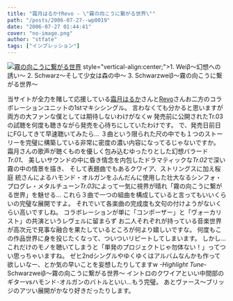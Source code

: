 ```yaml
---
title: "霜月はるか†Revo - \"霧の向こうに繋がる世界\""
path: "/posts/2006-07-27--wp0019"
date: "2006-07-27 01:44:41"
cover: "no-image.png"
author: "stfate"
tags: ["インプレッション"]
---
```



<a href="http://www.amazon.co.jp/exec/obidos/ASIN/B000F4MPJ0/invisibleair-22" target="_blank"><img src="http://images-jp.amazon.com/images/P/B000F4MPJ0.09.MZZZZZZZ.jpg" alt="霧の向こうに繋がる世界"  /></a>
style="vertical-align:center;">1. Weiβ～幻想への誘い～
2. Schwarz～そして少女は森の中～
3. Schwarzweiβ～霧の向こうに繋がる世界～<br clear="all" />

<!--more-->
当サイトが全力を賭して応援している<a href="http://shimotsukin.com/" target="_blank">霜月はるか</a>さんと<a href="http://sound-horizon.net/" target="_blank">Revo</a>さんお二方のコラボレーションユニットの1stマキシシングル。
言わなくても分かると思いますが両方の大ファンな僕としては期待しないわけがなくw
発売前に公開されたTr.03の試聴を何度も聴きながら発売を心待ちにしていたわけです。
で、発売日前日にFGしてきて早速聴いてみたら…
３曲という限られた尺の中でも１つのストーリーを完璧に構築している非常に密度の濃い内容になってるじゃないですか。
霜月さんの歌声が聴くものを優しく包み込むゆったりとした幻想バラード<em>Tr.01</em>、
美しいサウンドの中に昏き情念を内包したドラマティックな<em>Tr.02</em>で深い霧の中の情景を描き、
そして表題曲でもあるクワイア、ストリングスに加え桜庭 統さんによるハモンド・オルガンをふんだんに使用した壮大なるシンフォ・プログレ・メタルチューン<em>Tr.03</em>によって一気に視界が晴れ「霧の向こうに繋がる世界」を魅せる…
これら３曲で一つの組曲を構成していると言ってもいいくらいの完璧な展開ですよ。
それでいて各楽曲の完成度も文句の付けようがないくらい高いですしね。
コラボレーションが単に「コンポーザー」と「ヴォーカリスト」の共演というレヴェルに留まらず
お二人それぞれが持っている音楽世界が高次元で見事な融合を果たしているところが何より嬉しいですな。
何度もこの作品世界に身を投じたくなって、ついついリピートしてしまいます。
しかし…これだけのモノを聴いてしまうと「単発のプロジェクトじゃ勿体ない！」ってつい思っちゃいますね。
ゼヒ2ndシングルやゆくゆくはアルバムなんかも作って欲しいなー、とか気の早いことを妄想したりしてますw
<em>-Highlight Tune-</em>
Schwarzweiβ～霧の向こうに繋がる世界～
イントロのクワイアといい中間部のギターvsハモンド･オルガンのバトルといい…もう完璧。
あとヴァース～ブリッジのアツい展開がかなり好きだったりします。
